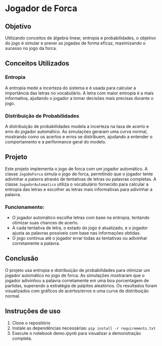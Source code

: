 # Jogador de Forca 

## Objetivo
Utilizando conceitos de álgebra linear, entropia e probabilidades, o objetivo do jogo é simular e prever as jogadas de forma eficaz, maximizando o sucesso no jogo da forca.

## Conceitos Utilizados

### Entropia
A entropia mede a incerteza do sistema e é usada para calcular a importância das letras no vocabulário. A letra com maior entropia é a mais informativa, ajudando o jogador a tomar decisões mais precisas durante o jogo.

### Distribuição de Probabilidades
A distribuição de probabilidades modela a incerteza na taxa de acerto e erro do jogador automático. As simulações geraram uma curva normal, mostrando como os acertos e erros se distribuem, ajudando a entender o comportamento e a performance geral do modelo.

## Projeto
Este projeto implementa o jogo de forca com um jogador automático. A classe `JogoDeForca` simula o jogo de forca, permitindo que o jogador tente adivinhar a palavra através de tentativas de letras ou palavras completas. A classe `JogadorAutomatico` utiliza o vocabulário fornecido para calcular a entropia das letras e escolher as letras mais informativas para adivinhar a palavra.

### Funcionamento:
- O jogador automático escolhe letras com base na entropia, tentando otimizar suas chances de acerto.
- A cada tentativa de letra, o estado do jogo é atualizado, e o jogador ajusta as palavras possíveis com base nas informações obtidas.
- O jogo continua até o jogador errar todas as tentativas ou adivinhar corretamente a palavra.

## Conclusão
O projeto usa entropia e distribuição de probabilidades para otimizar um jogador automático no jogo de forca. 
As simulações mostraram que o jogador adivinhou a palavra corretamente em uma boa porcentagem de partidas, superando a estratégia de palpites aleatórios. 
Os resultados foram visualizados com gráficos de acertos/erros e uma curva de distribuição normal.


## Instruções de uso

1. Clone o repositório
2. Instale as dependências necessárias: `pip install -r requirements.txt`
3. Execute o notebook demo.ipynb para visualizar a demonstração completa.
